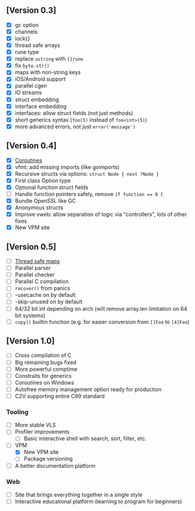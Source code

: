 ## [Version 0.3]
- [x] gc option
- [x] channels
- [x] lock{}
- [x] thread safe arrays
- [x] rune type
- [x] replace `ustring` with `[]rune`
- [x] fix `byte.str()`
- [x] maps with non-string keys
- [x] iOS/Android support
- [x] parallel cgen
- [x] IO streams
- [x] struct embedding
- [x] interface embedding
- [x] interfaces: allow struct fields (not just methods)
- [x] short generics syntax (`foo(5)` instead of `foo<int>(5)`)
- [x] more advanced errors, not just `error('message')`

## [Version 0.4]

- [x] [Coroutines](https://github.com/vlang/v/discussions/11582)
- [x] vfmt: add missing imports (like goimports)
- [x] Recursive structs via options: `struct Node { next ?Node }`
- [x] First class Option type
- [x] Optional function struct fields
- [ ] Handle function pointers safely, remove `if function == 0 {`
- [x] Bundle OpenSSL like GC
- [x] Anonymous structs
- [x] Improve vweb: allow separation of logic via "controllers", lots of other fixes
- [x] New VPM site

## [Version 0.5]

- [ ] [Thread safe maps](https://github.com/vlang/v/discussions/11729)
- [ ] Parallel parser
- [ ] Parallel checker
- [ ] Parallel C compilation
- [ ] `recover()` from panics
- [ ] -usecache on by default
- [ ] -skip-unused on by default
- [ ] 64/32 bit int depending on arch (will remove array.len limitation on 64 bit systems)
- [ ] `copy()` builtin function (e.g. for easier conversion from `[]Foo` to `[4]Foo`)

## [Version 1.0]

- [ ] Cross compilation of C
- [ ] Big remaining bugs fixed
- [ ] More powerful comptime
- [ ] Constraits for generics
- [ ] Coroutines on Windows
- [ ] Autofree memory management option ready for production
- [ ] C2V supporting entire C99 standard

### Tooling

- [ ] More stable VLS
- [ ] Profiler improvements
  - [ ] Basic interactive shell with search, sort, filter, etc.
- [ ] VPM
  - [x] New VPM site
  - [ ] Package versioning
- [ ] A better documentation platform

### Web

- [ ] Site that brings everything together in a single style
- [ ] Interactive educational platform (learning to program for beginners)
